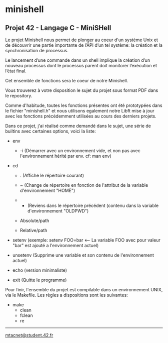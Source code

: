 # minishell
Projet 42 - Langage C - MiniSHell
-----------------------------------------------------------------------------------------------------------------------------------------------

Le projet Minishell nous permet de plonger au coeur d'un système Unix et de découvrir une partie importante de l’API d’un tel système: la création et la synchronisation de processus. 

Le lancement d’une commande dans un shell implique la création d’un nouveau processus dont le processus parent doit monitorer l’exécution et l’état final.

Cet ensemble de fonctions sera le coeur de notre Minishell.

Vous trouverez à votre disposition le sujet du projet sous format PDF dans le repository.

Comme d'habitude, toutes les fonctions présentes ont été prototypées dans le fichier "minishell.h" et nous utilisons egalement notre Libft mise à jour avec les fonctions précédemment utilisées au cours des derniers projets.

Dans ce projet, j'ai réalisé comme demandé dans le sujet, une série de builtins avec certaines options, voici la liste:

- env
  + -i (Démarrer  avec  un  environnement  vide, et non pas avec l'environnement hérité par env. cf: man env)

- cd
  - . (Affiche le répertoire courant)
  
  - ~ (Change de répertoire en fonction de l'attribut de la variable d'environnement "HOME")
  
  - - (Reviens dans le répertoire précédent (contenu dans la variable d'environnement "OLDPWD")
  
  - Absolute/path
  
  - Relative/path

- setenv (exemple: setenv FOO=bar <-- La variable FOO avec pour valeur "bar" est ajouté a l'environnement actuel)
- unsetenv (Supprime une variable et son contenu de l'environnement actuel)
- echo (version minimaliste)
- exit (Quitte le programme)

Pour finir, l'ensemble du projet est compilable dans un environnement UNIX, via le Makefile. Les règles a dispositions sont les suivantes:
- make
  - clean 
  - fclean
  - re
  
-----------------------------------------------------------------------------------------------------------------------------------------------
mtacnet@student.42.fr
